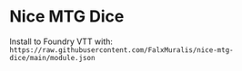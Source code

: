 # Nice MTG Dice
Install to Foundry VTT with: `https://raw.githubusercontent.com/FalxMuralis/nice-mtg-dice/main/module.json`
